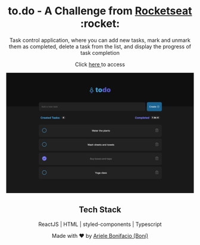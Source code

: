 <div align="center">
  <h1>to.do - A Challenge from <a href="https://lp.rocketseat.com.br/ignite" target="_blank"> Rocketseat </a> :rocket: </h1>

Task control application, where you can add new tasks, mark and unmark them as completed, delete a task from the list, and display the progress of task completion

  
Click <a href="https://bonieasy.github.io/ToDo-list/" target="_blank"> here </a> to access

<img src="./to.do-list.png" width="680px" >

## Tech Stack

ReactJS | HTML | styled-components | Typescript

Made with :heart: by <a href="https://www.linkedin.com/in/ariele-bonifacio/" target="_blank">Ariele Bonifacio (Boni) </a>

</div>